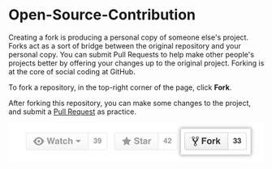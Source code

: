 # Open-Source-Contribution
Creating a fork is producing a personal copy of someone else's project. Forks act as a sort of bridge between the original repository and your personal copy. You can submit Pull Requests to help make other people's projects better by offering your changes up to the original project. Forking is at the core of social coding at GitHub.

To fork a repository, in the top-right corner of the page, click <b>Fork</b>.

After forking this repository, you can make some changes to the project, and submit a <a href="https://github.com/GitHub-Students-Club/First-time-contributors/pulls">Pull Request</a> as practice.

<img alt="PIC" src="fork_button.jpg" width="600"/>

